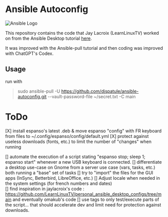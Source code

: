 # Ansible Autoconfig
![Ansible Logo](https://www.learnlinux.tv/wp-content/uploads/2020/12/ansible-e1607524003363.png)

This repository contains the code that Jay Lacroix (LearnLinuxTV) worked on from the Ansible Desktop tutorial [here](https://youtu.be/gIDywsGBqf4).

It was improved with the Ansible-pull tutorial and then coding was improved with ChatGPT's Codex.

## Usage
run with 
>   sudo ansible-pull -U https://github.com/djspatule/ansible-autoconfig.git --vault-password-file ~/secret.txt -C main

# ToDo

[X] install espanso's latest .deb & move espanso "config" with FR keyboard from files to ~/.config/espanso/config/default.yml
[X] protect against useless downloads (fonts, etc.) to limit the number of "changes" when running


[] automate the execution of a script stating "espanso stop; sleep 1; espanso start" whenever a new USB keyboard is connected.
[] differentiate a desktop use-case on Gnome from a server use case (vars, tasks, etc.) both running a "base" set of tasks
[] try to "import" the files for the GUI apps (InSync, Betterbird, LibreOffice, etc.)
[] Adjust locale when needed in the system settings (for french numbers and dates)  
[] find inspiration in jaylacroix's code : https://github.com/LearnLinuxTV/personal_ansible_desktop_configs/tree/main and eventually omakub's code
  [] use tags to only test/execute parts of the script... that should accelerate dev and limit need for protection against downloads.
